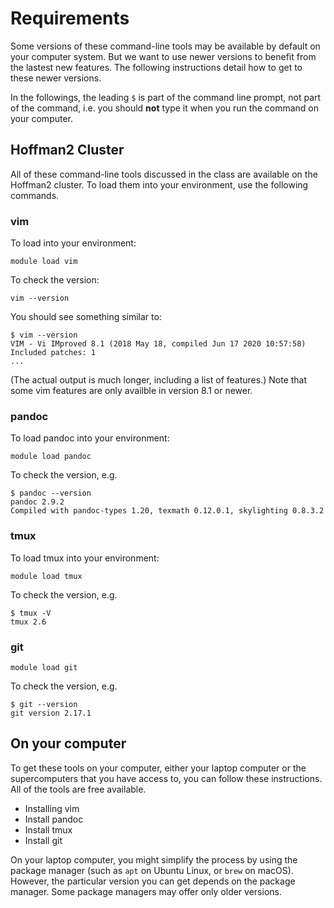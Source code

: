 # Requirements

Some versions of these command-line tools may be available by default on your
computer system. But we want to use newer versions to benefit from the lastest
new features. The following instructions detail how to get to these newer
versions. 

In the followings, the leading `$` is part of the command line prompt, not part of the command, i.e. you should **not** type it when you run the command on your computer.


## Hoffman2 Cluster

All of these command-line tools discussed in the class are available on the Hoffman2 cluster. To load
them into your environment, use the following commands.

### vim

To load into your environment:
```
module load vim
```
To check the version:

```
vim --version
```
You should see something similar to:
```
$ vim --version
VIM - Vi IMproved 8.1 (2018 May 18, compiled Jun 17 2020 10:57:58)
Included patches: 1
...
```
(The actual output is much longer, including a list of features.)
Note that some vim features are only availble in version 8.1 or newer.


### pandoc

To load pandoc into your environment:
```
module load pandoc
```

To check the version, e.g.

```
$ pandoc --version
pandoc 2.9.2
Compiled with pandoc-types 1.20, texmath 0.12.0.1, skylighting 0.8.3.2
```

### tmux

To load tmux into your environment:
```
module load tmux
```

To check the version, e.g.
```
$ tmux -V
tmux 2.6
```

### git

```
module load git
```
To check the version, e.g.

```
$ git --version
git version 2.17.1
```

## On your computer

To get these tools on your computer, either your laptop computer or the
supercomputers that you have access to, you can follow these instructions. All
of the tools are free available.

- Installing vim
- Install pandoc
- Install tmux
- Install git

On your laptop computer, you might simplify the process by using the package
manager (such as ``apt`` on Ubuntu Linux, or ``brew`` on macOS). However,
the particular version you can get depends on the package manager. Some package
managers may offer only older versions.
